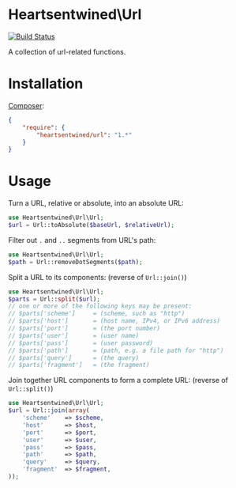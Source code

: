 # Heartsentwined\Url

[![Build Status](https://secure.travis-ci.org/heartsentwined/url.png)](http://travis-ci.org/heartsentwined/url)

A collection of url-related functions.

# Installation

[Composer](http://getcomposer.org/):

```json
{
    "require": {
        "heartsentwined/url": "1.*"
    }
}
```

# Usage

Turn a URL, relative or absolute, into an absolute URL:

```php
use Heartsentwined\Url\Url;
$url = Url::toAbsolute($baseUrl, $relativeUrl);
```

Filter out `.` and `..` segments from URL's path:

```php
use Heartsentwined\Url\Url;
$path = Url::removeDotSegments($path);
```

Split a URL to its components: (reverse of `Url::join()`)

```php
use Heartsentwined\Url\Url;
$parts = Url::split($url);
// one or more of the following keys may be present:
// $parts['scheme']     = (scheme, such as "http")
// $parts['host']       = (host name, IPv4, or IPv6 address)
// $parts['port']       = (the port number)
// $parts['user']       = (user name)
// $parts['pass']       = (user password)
// $parts['path']       = (path, e.g. a file path for "http")
// $parts['query']      = (the query)
// $parts['fragment']   = (the fragment)
```

Join together URL components to form a complete URL: (reverse of `Url::split()`)

```php
use Heartsentwined\Url\Url;
$url = Url::join(array(
    'scheme'    => $scheme,
    'host'      => $host,
    'port'      => $port,
    'user'      => $user,
    'pass'      => $pass,
    'path'      => $path,
    'query'     => $query,
    'fragment'  => $fragment,
));
```
